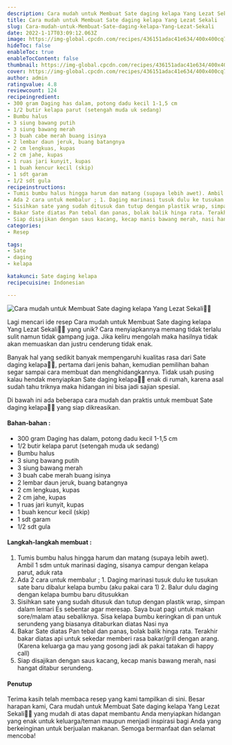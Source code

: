 ```yaml
---
description: Cara mudah untuk Membuat Sate daging kelapa Yang Lezat Sekali"
title: Cara mudah untuk Membuat Sate daging kelapa Yang Lezat Sekali
slug: Cara-mudah-untuk-Membuat-Sate-daging-kelapa-Yang-Lezat-Sekali
date: 2022-1-17T03:09:12.063Z
image: https://img-global.cpcdn.com/recipes/436151adac41e634/400x400cq70/photo.jpg
hideToc: false
enableToc: true
enableTocContent: false
thumbnail: https://img-global.cpcdn.com/recipes/436151adac41e634/400x400cq70/photo.jpg
cover: https://img-global.cpcdn.com/recipes/436151adac41e634/400x400cq70/photo.jpg
author: admin
ratingvalue: 4.8
reviewcount: 124
recipeingredient:
- 300 gram Daging has dalam, potong dadu kecil 1-1,5 cm
- 1/2 butir kelapa parut (setengah muda uk sedang)
- Bumbu halus
- 3 siung bawang putih
- 3 siung bawang merah
- 3 buah cabe merah buang isinya
- 2 lembar daun jeruk, buang batangnya
- 2 cm lengkuas, kupas
- 2 cm jahe, kupas
- 1 ruas jari kunyit, kupas
- 1 buah kencur kecil (skip)
- 1 sdt garam
- 1/2 sdt gula
recipeinstructions:
- Tumis bumbu halus hingga harum dan matang (supaya lebih awet). Ambil 1 sdm untuk marinasi daging, sisanya campur dengan kelapa parut, aduk rata
- Ada 2 cara untuk membalur ; 1. Daging marinasi tusuk dulu ke tusukan sate baru dibalur kelapa bumbu (aku pakai cara 1) 2. Balur dulu daging dengan kelapa bumbu baru ditusukkan
- Sisihkan sate yang sudah ditusuk dan tutup dengan plastik wrap, simpan dalam lemari Es sebentar agar meresap. Saya buat pagi untuk makan sore/malam atau sebaliknya. Sisa kelapa bumbu keringkan di pan untuk serundeng yang biasanya ditaburkan diatas Nasi nya
- Bakar Sate diatas Pan tebal dan panas, bolak balik hinga rata. Terakhir bakar diatas api untuk sekedar memberi rasa bakar/grill dengan arang. (Karena keluarga ga mau yang gosong jadi ak pakai tatakan di happy call)
- Siap disajikan dengan saus kacang, kecap manis bawang merah, nasi hangat ditabur serundeng.
categories:
- Resep

tags:
- Sate
- daging
- kelapa

katakunci: Sate daging kelapa
recipecuisine: Indonesian

---
```


![Cara mudah untuk Membuat Sate daging kelapa Yang Lezat Sekali👩‍🍳](https://img-global.cpcdn.com/recipes/436151adac41e634/400x400cq70/photo.jpg)

Lagi mencari ide resep Cara mudah untuk Membuat Sate daging kelapa Yang Lezat Sekali👩‍🍳 yang unik? Cara menyiapkannya memang tidak terlalu sulit namun tidak gampang juga. Jika keliru mengolah maka hasilnya tidak akan memuaskan dan justru cenderung tidak enak.

Banyak hal yang sedikit banyak mempengaruhi kualitas rasa dari Sate daging kelapa👩‍🍳, pertama dari jenis bahan, kemudian pemilihan bahan segar sampai cara membuat dan menghidangkannya. Tidak usah pusing kalau hendak menyiapkan Sate daging kelapa👩‍🍳 enak di rumah, karena asal sudah tahu triknya maka hidangan ini bisa jadi sajian spesial.

Di bawah ini ada beberapa cara mudah dan praktis untuk membuat Sate daging kelapa👩‍🍳 yang siap dikreasikan.

<!--inarticleads1-->

#### Bahan-bahan :

- 300 gram Daging has dalam, potong dadu kecil 1-1,5 cm
- 1/2 butir kelapa parut (setengah muda uk sedang)
- Bumbu halus
- 3 siung bawang putih
- 3 siung bawang merah
- 3 buah cabe merah buang isinya
- 2 lembar daun jeruk, buang batangnya
- 2 cm lengkuas, kupas
- 2 cm jahe, kupas
- 1 ruas jari kunyit, kupas
- 1 buah kencur kecil (skip)
- 1 sdt garam
- 1/2 sdt gula

<!--inarticleads2-->

#### Langkah-langkah membuat :

1. Tumis bumbu halus hingga harum dan matang (supaya lebih awet). Ambil 1 sdm untuk marinasi daging, sisanya campur dengan kelapa parut, aduk rata
1. Ada 2 cara untuk membalur ; 1. Daging marinasi tusuk dulu ke tusukan sate baru dibalur kelapa bumbu (aku pakai cara 1) 2. Balur dulu daging dengan kelapa bumbu baru ditusukkan
1. Sisihkan sate yang sudah ditusuk dan tutup dengan plastik wrap, simpan dalam lemari Es sebentar agar meresap. Saya buat pagi untuk makan sore/malam atau sebaliknya. Sisa kelapa bumbu keringkan di pan untuk serundeng yang biasanya ditaburkan diatas Nasi nya
1. Bakar Sate diatas Pan tebal dan panas, bolak balik hinga rata. Terakhir bakar diatas api untuk sekedar memberi rasa bakar/grill dengan arang. (Karena keluarga ga mau yang gosong jadi ak pakai tatakan di happy call)
1. Siap disajikan dengan saus kacang, kecap manis bawang merah, nasi hangat ditabur serundeng.

#### Penutup

Terima kasih telah membaca resep yang kami tampilkan di sini. Besar harapan kami, Cara mudah untuk Membuat Sate daging kelapa Yang Lezat Sekali👩‍🍳 yang mudah di atas dapat membantu Anda menyiapkan hidangan yang enak untuk keluarga/teman maupun menjadi inspirasi bagi Anda yang berkeinginan untuk berjualan makanan. Semoga bermanfaat dan selamat mencoba!